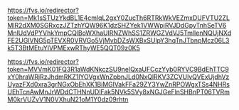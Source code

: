 https://fvs.io/redirector?token=Mk1sSTUzYkdBL1E4cmlqL2gxY0ZucTh6RTRkWkVEZmxDUFVTU2ZLMlR2dXM0SGRxczJZTzhYQW96K1dzSHZYek1VWWpjRVJDdGpyTnhSeTV6MnlUdVdPYVhkYmpCQlBoWXhaUlRNZWhSS1ZRWGZVdVJ5TmllenNQUjNXdFE2UGlVNG5pTEVXR0VRVGo5VjMvbDZsWXBxSUlpY3hqTnJTbnpMcz06L3k5T3BtMEtuYlVPMExwRThyWE5QQT09z0K5

https://fvs.io/redirector?token=MVVmK01FQ3R1aWdKNkczSU9nelQxaUFCczYyb0RYVC9BdEhTTC9xY0hraWRjRzJhdmRKZ1lYOVgxWnZpbnJLd0NxQlRKV3ZCVUlvQVExUjdhVzUyazFXd0xra3grNGxObEhXK1BiMGlVakFFa29ZY3YwZnRPOWgxTSs4NHRsUEhTcnAwMnJrWDdCTHNnUDlFak5NVk5SVy8xNGJGeFlnSHBnPT06TVRmM0krVUZvV1N0VXhuN21oM1Y0dz09rhtn
